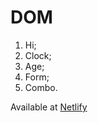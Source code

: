 # DOM
1. Hi;
2. Clock;
3. Age;
4. Form;
5. Combo.

Available at [Netlify](https://csf-n-ai-csf.netlify.app)
